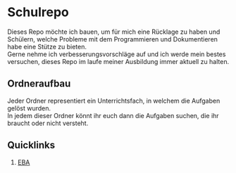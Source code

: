 # Schulrepo
Dieses Repo möchte ich bauen, um für mich eine Rücklage zu haben und Schülern, welche Probleme mit dem Programmieren und Dokumentieren habe eine Stütze zu bieten. <br>
Gerne nehme ich verbesserungsvorschläge auf und ich werde mein bestes versuchen, dieses Repo im laufe meiner Ausbildung immer aktuell zu halten.

## Ordneraufbau
Jeder Ordner representiert ein Unterrichtsfach, in welchem die Aufgaben gelöst wurden. <br>
In jedem dieser Ordner könnt ihr euch dann die Aufgaben suchen, die ihr braucht oder nicht versteht. <br>


## Quicklinks 
1. [EBA](https://github.com/Zeroks77/Schule/tree/Aufgabe1/EBA)
